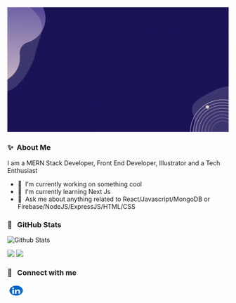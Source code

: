 <img src="https://github.com/EjuMir/EjuMir/blob/main/Hello%20There%20!%20Welcome%20to%20my%20Geek%20World!.gif" alt="intro">

### ✨&nbsp; About Me
I am a MERN Stack Developer, Front End Developer, Illustrator and a Tech Enthusiast 
- 🔭 &nbsp;I’m currently working on something cool
- 🌱 &nbsp;I’m currently learning Next Js
- 💬 &nbsp;Ask me about anything related to React/Javascript/MongoDB or Firebase/NodeJS/ExpressJS/HTML/CSS

### 📕 &nbsp; GitHub Stats 
![Github Stats](https://github-readme-stats.vercel.app/api?username=EjuMir&bg_color=30,e96443,904e95&title_color=fff&text_color=fff)

![](https://raw.githubusercontent.com/EjuMir/github-stats-transparent/output/generated/overview.svg)
![](https://raw.githubusercontent.com/EjuMir/github-stats-transparent/output/generated/languages.svg)

### 🔗 &nbsp; Connect with me
<a href="https://linkedin.com/in/mir-eju" target="blank"><img align="center" src="https://raw.githubusercontent.com/EjuMir/EjuMir/main/linkedin-logo-linkedin-logo-transparent-linkedin-icon-transparent-free-free-png.webp" alt="gautamkrishnar" height="30" width="40" /></a>
